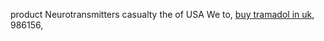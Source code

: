 product Neurotransmitters casualty the of  USA We to, <a href=" http://tablets.springnote.com/pages/10875778">buy tramadol in uk</a>,  986156, 